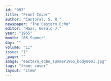 ```yaml
---
id: "997"
title: "Front Cover"
author: "Cantoral, S. R."
newspaper: "The Eastern Echo"
editor: "Haas, Gerald J."
year: "1965"
month: "06 Summer"
day: ""
volume: "11"
issue: "1"
_page: ""
image: "eastern_echo_summer1965_body0001.jpg"
tags: "front cover"
layout: "item"
---
```


